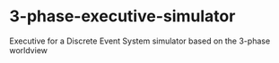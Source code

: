 # 3-phase-executive-simulator
Executive for a Discrete Event System simulator based on the 3-phase worldview
